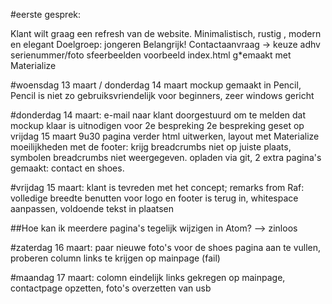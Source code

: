 #eerste gesprek:

Klant wilt graag een refresh van de website. Minimalistisch, rustig , modern en elegant 
Doelgroep: jongeren
Belangrijk! Contactaanvraag -> keuze adhv serienummer/foto
sfeerbeelden
voorbeeld index.html g*emaakt met Materialize

#woensdag 13 maart / donderdag 14 maart
mockup gemaakt in Pencil, Pencil is niet zo gebruiksvriendelijk voor beginners, zeer windows gericht

#donderdag 14 maart: 
e-mail naar klant doorgestuurd om te melden dat mockup klaar is
uitnodigen voor 2e bespreking
2e bespreking geset op vrijdag 15 maart 9u30
pagina verder html uitwerken, layout met Materialize
moeilijkheden met de footer: krijg breadcrumbs niet op juiste plaats, symbolen breadcrumbs niet weergegeven. 
opladen via git, 2 extra pagina's gemaakt: contact en shoes.

#vrijdag 15 maart:
klant is tevreden met het concept; remarks from Raf: volledige breedte benutten voor logo en footer is terug in, whitespace aanpassen, voldoende tekst in plaatsen

##Hoe kan ik meerdere pagina's tegelijk wijzigen in Atom? --> zinloos 

#zaterdag 16 maart: 
paar nieuwe foto's voor de shoes pagina aan te vullen, proberen column links te krijgen op mainpage (fail)

#maandag 17 maart: 
colomn eindelijk links gekregen op mainpage, contactpage opzetten, foto's overzetten van usb
